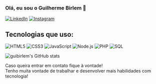 ### Olá, eu sou o Guilherme Birlem 👋

[![LinkedIn](https://img.shields.io/badge/LinkedIn-0077B5?style=for-the-badge&logo=linkedin&logoColor=white)](https://www.linkedin.com/in/guibirlem/)
[![Instagram](https://img.shields.io/badge/Instagram-E4405F?style=for-the-badge&logo=instagram&logoColor=white)](https://www.instagram.com/gui_birlem/)

## Tecnologias que uso:

![HTML5](https://img.shields.io/badge/HTML5-E34F26?style=for-the-badge&logo=html5&logoColor=white)
![CSS3](https://img.shields.io/badge/CSS3-1572B6?style=for-the-badge&logo=css3&logoColor=white)
![JavaScript](https://img.shields.io/badge/JavaScript-F7DF1E?style=for-the-badge&logo=javascript&logoColor=black)
![Node.js](https://img.shields.io/badge/Node.js-339933?style=for-the-badge&logo=nodedotjs&logoColor=white)
![PHP](https://img.shields.io/badge/PHP-777BB4?style=for-the-badge&logo=php&logoColor=white)
![SQL](https://img.shields.io/badge/SQL-003B57?style=for-the-badge&logo=postgresql&logoColor=white)

![guibirlem's GitHub stats](https://github-readme-stats.vercel.app/api?username=guibirlem&show_icons=true&theme=dark)


<p>Caso queira entrar em contato fique à vontade!<br>Tenho muita vontade de trabalhar e desenvolver mais habilidades com tecnologia!</p>
